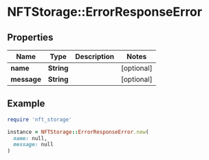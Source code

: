 # NFTStorage::ErrorResponseError

## Properties

| Name | Type | Description | Notes |
| ---- | ---- | ----------- | ----- |
| **name** | **String** |  | [optional] |
| **message** | **String** |  | [optional] |

## Example

```ruby
require 'nft_storage'

instance = NFTStorage::ErrorResponseError.new(
  name: null,
  message: null
)
```

